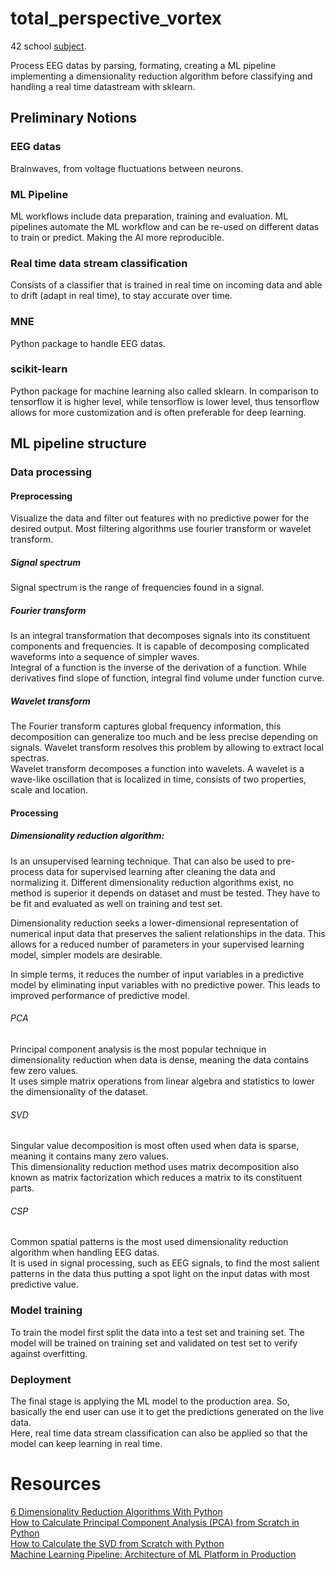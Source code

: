 # total_perspective_vortex

42 school [subject](https://cdn.intra.42.fr/pdf/pdf/86321/en.subject.pdf).

Process EEG datas by parsing, formating, creating a ML pipeline implementing a dimensionality reduction algorithm before classifying and handling a real time datastream with sklearn.

## Preliminary Notions

### EEG datas

Brainwaves, from voltage fluctuations between neurons.

### ML Pipeline

ML workflows include data preparation, training and evaluation. ML pipelines automate the ML workflow and can be re-used on different datas to train or predict. Making the AI more reproducible.

### Real time data stream classification

Consists of a classifier that is trained in real time on incoming data and able to drift (adapt in real time), to stay accurate over time.

### MNE

Python package to handle EEG datas.

### scikit-learn

Python package for machine learning also called sklearn. In comparison to tensorflow it is higher level, while tensorflow is lower level, thus tensorflow allows for more customization and is often preferable for deep learning.

## ML pipeline structure

### Data processing

#### Preprocessing

Visualize the data and filter out features with no predictive power for the desired output. Most filtering algorithms use fourier transform or wavelet transform.

##### Signal spectrum

Signal spectrum is the range of frequencies found in a signal.

##### Fourier transform

Is an integral transformation that decomposes signals into its constituent components and frequencies. It is capable of decomposing complicated waveforms into a sequence of simpler waves.<br>
Integral of a function is the inverse of the derivation of a function. While derivatives find slope of function, integral find volume under function curve.

##### Wavelet transform

The Fourier transform captures global frequency information, this decomposition can generalize too much and be less precise depending on signals. Wavelet transform resolves this problem by allowing to extract local spectras.<br>
Wavelet transform decomposes a function into wavelets. A wavelet is a wave-like oscillation that is localized in time, consists of two properties, scale and location. 

#### Processing 

##### Dimensionality reduction algorithm: 

Is an unsupervised learning technique. That can also be used to pre-process data for supervised learning after cleaning the data and normalizing it. Different dimensionality reduction algorithms exist, no method is superior it depends on dataset and must be tested. They have to be fit and evaluated as well on training and test set.

Dimensionality reduction seeks a lower-dimensional representation of numerical input data that preserves the salient relationships in the data. This allows for a reduced number of parameters in your supervised learning model, simpler models are desirable.

In simple terms, it reduces the number of input variables in a predictive model by eliminating input variables with no predictive power. This leads to improved performance of predictive model.

###### PCA

Principal component analysis is the most popular technique in dimensionality reduction when data is dense, meaning the data contains few zero values.<br>
It uses simple matrix operations from linear algebra and statistics to lower the dimensionality of the dataset.

###### SVD

Singular value decomposition is most often used when data is sparse, meaning it contains many zero values.<br>
This dimensionality reduction method uses matrix decomposition also known as matrix factorization which reduces a matrix to its constituent parts.

###### CSP

Common spatial patterns is the most used dimensionality reduction algorithm when handling EEG datas.<br>
It is used in signal processing, such as EEG signals, to find the most salient patterns in the data thus putting a spot light on the input datas with most predictive value.

### Model training

To train the model first split the data into a test set and training set. The model will be trained on training set and validated on test set to verify against overfitting.

### Deployment

The final stage is applying the ML model to the production area. So, basically the end user can use it to get the predictions generated on the live data.<br>
Here, real time data stream classification can also be applied so that the model can keep learning in real time.

# Resources

[6 Dimensionality Reduction Algorithms With Python](https://machinelearningmastery.com/dimensionality-reduction-algorithms-with-python)<br>
[How to Calculate Principal Component Analysis (PCA) from Scratch in Python](https://machinelearningmastery.com/calculate-principal-component-analysis-scratch-python/)<br>
[How to Calculate the SVD from Scratch with Python](https://machinelearningmastery.com/singular-value-decomposition-for-machine-learning/)<br>
[Machine Learning Pipeline: Architecture of ML Platform in Production](https://www.altexsoft.com/blog/machine-learning-pipeline/)<br>


